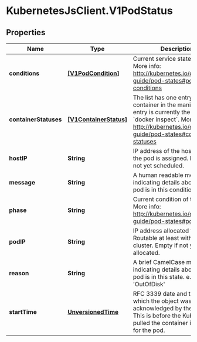 # KubernetesJsClient.V1PodStatus

## Properties
Name | Type | Description | Notes
------------ | ------------- | ------------- | -------------
**conditions** | [**[V1PodCondition]**](V1PodCondition.md) | Current service state of pod. More info: http://kubernetes.io/docs/user-guide/pod-states#pod-conditions | [optional] 
**containerStatuses** | [**[V1ContainerStatus]**](V1ContainerStatus.md) | The list has one entry per container in the manifest. Each entry is currently the output of &#x60;docker inspect&#x60;. More info: http://kubernetes.io/docs/user-guide/pod-states#container-statuses | [optional] 
**hostIP** | **String** | IP address of the host to which the pod is assigned. Empty if not yet scheduled. | [optional] 
**message** | **String** | A human readable message indicating details about why the pod is in this condition. | [optional] 
**phase** | **String** | Current condition of the pod. More info: http://kubernetes.io/docs/user-guide/pod-states#pod-phase | [optional] 
**podIP** | **String** | IP address allocated to the pod. Routable at least within the cluster. Empty if not yet allocated. | [optional] 
**reason** | **String** | A brief CamelCase message indicating details about why the pod is in this state. e.g. &#39;OutOfDisk&#39; | [optional] 
**startTime** | [**UnversionedTime**](UnversionedTime.md) | RFC 3339 date and time at which the object was acknowledged by the Kubelet. This is before the Kubelet pulled the container image(s) for the pod. | [optional] 


